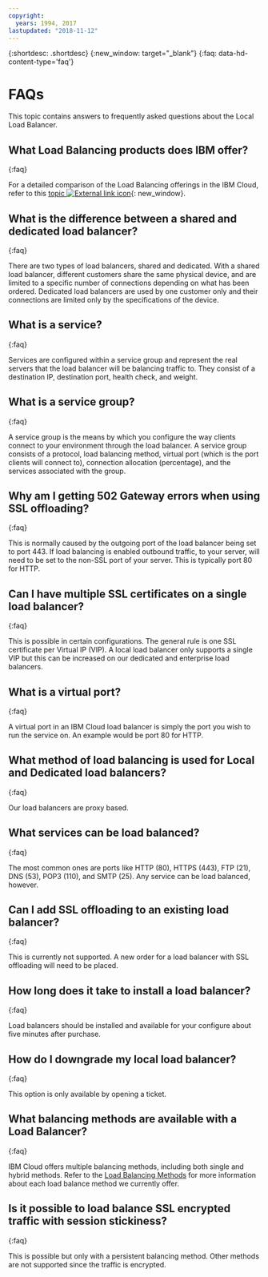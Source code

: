 ```yaml
---
copyright:
  years: 1994, 2017
lastupdated: "2018-11-12"
---
```


{:shortdesc: .shortdesc}
{:new_window: target="_blank"}
{:faq: data-hd-content-type='faq'}

# FAQs
This topic contains answers to frequently asked questions about the Local Load Balancer.

## What Load Balancing products does IBM offer?
{:faq}

For a detailed comparison of the Load Balancing offerings in the IBM Cloud, refer to this [topic ![External link icon](../../icons/launch-glyph.svg "External link icon")](../../infrastructure/loadbalancer-service/explore-load-balancers.html#explore-load-balancers){: new_window}.

## What is the difference between a shared and dedicated load balancer?
{:faq}

There are two types of load balancers, shared and dedicated. With a shared load balancer, different customers share the same physical device, and are limited to a specific number of connections depending on what has been ordered. Dedicated load balancers are used by one customer only and their connections are limited only by the specifications of the device.

## What is a service?
{:faq}

Services are configured within a service group and represent the real servers that the load balancer will be balancing traffic to. They consist of a destination IP, destination port, health check, and weight.

## What is a service group?
{:faq}

A service group is the means by which you configure the way clients connect to your environment through the load balancer. A service group consists of a protocol, load balancing method, virtual port (which is the port clients will connect to), connection allocation (percentage), and the services associated with the group.

## Why am I getting 502 Gateway errors when using SSL offloading?
{:faq}

This is normally caused by the outgoing port of the load balancer being set to port 443.  If load balancing is enabled outbound traffic, to your server, will need to be set to the non-SSL port of your server.  This is typically port 80 for HTTP.

## Can I have multiple SSL certificates on a single load balancer?
{:faq}

This is possible in certain configurations.  The general rule is one SSL certificate per Virtual IP (VIP). A local load balancer only supports a single VIP but this can be increased on our dedicated and enterprise load balancers.

## What is a virtual port?
{:faq}

A virtual port in an IBM Cloud load balancer is simply the port you wish to run the service on. An example would be port 80 for HTTP.

## What method of load balancing is used for Local and Dedicated load balancers?
{:faq}

Our load balancers are proxy based.

## What services can be load balanced?
{:faq}

The most common ones are ports like HTTP (80), HTTPS (443), FTP (21), DNS (53), POP3 (110), and SMTP (25). Any service can be load balanced, however.

## Can I add SSL offloading to an existing load balancer?
{:faq}

This is currently not supported. A new order for a load balancer with SSL offloading will need to be placed.

## How long does it take to install a load balancer?
{:faq}

Load balancers should be installed and available for your configure about five minutes after purchase.

## How do I downgrade my local load balancer?
{:faq}

This option is only available by opening a ticket.

## What balancing methods are available with a Load Balancer?
{:faq}

IBM Cloud offers multiple balancing methods, including both single and hybrid methods.  Refer to the [Load Balancing Methods](load_balancing_methods.html) for more information about each load balance method we currently offer.

## Is it possible to load balance SSL encrypted traffic with session stickiness?
{:faq}

This is possible but only with a persistent balancing method. Other methods are not supported since the traffic is encrypted.

